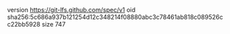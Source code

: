 version https://git-lfs.github.com/spec/v1
oid sha256:5c686a937b121254d12c348214f08880abc3c78461ab818c089526cc22bb5928
size 747
